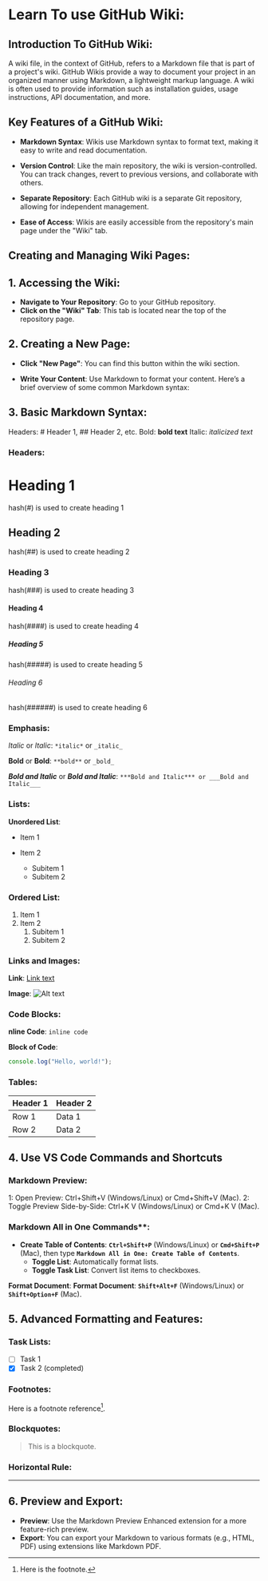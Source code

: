 # Learn To use GitHub Wiki:

## Introduction To GitHub Wiki:

A wiki file, in the context of GitHub, refers to a Markdown file that is part of a project's wiki. GitHub Wikis provide a way to document your project in an organized manner using Markdown, a lightweight markup language. A wiki is often used to provide information such as installation guides, usage instructions, API documentation, and more.

## Key Features of a GitHub Wiki:

- **Markdown Syntax**: Wikis use Markdown syntax to format text, making it easy to write and read documentation.

- **Version Control**: Like the main repository, the wiki is version-controlled. You can track changes, revert to previous versions, and collaborate with others.

- **Separate Repository**: Each GitHub wiki is a separate Git repository, allowing for independent management.

- **Ease of Access**: Wikis are easily accessible from the repository's main page under the "Wiki" tab.

## Creating and Managing Wiki Pages:

## 1. Accessing the Wiki:

- **Navigate to Your Repository**: Go to your GitHub repository.
- **Click on the "Wiki" Tab**: This tab is located near the top of the repository page.

## 2. Creating a New Page:

- **Click "New Page"**: You can find this button within the wiki section.

- **Write Your Content**: Use Markdown to format your content. Here’s a brief overview of some common Markdown syntax:

## 3. Basic Markdown Syntax:

Headers: # Header 1, ## Header 2, etc.
Bold: **bold text**
Italic: _italicized text_

### Headers:

# Heading 1

hash(#) is used to create heading 1

## Heading 2

hash(##) is used to create heading 2

### Heading 3

hash(###) is used to create heading 3

#### Heading 4

hash(####) is used to create heading 4

##### Heading 5

hash(#####) is used to create heading 5

###### Heading 6

hash(######) is used to create heading 6

### Emphasis:

_Italic_ or _Italic_: `*italic*` or `_italic_`

**Bold** or **Bold**: `**bold**` or `_bold_`

**_Bold and Italic_** or **_Bold and Italic_**: `***Bold and Italic*** or ___Bold and Italic___`

### Lists:

**Unordered List**:

- Item 1
- Item 2

  - Subitem 1
  - Subitem 2

### Ordered List:

1. Item 1
2. Item 2
   1. Subitem 1
   2. Subitem 2

### Links and Images:

**Link**:
[Link text](http://example.com)

**Image**:
![Alt text](http://example.com/image.jpg)

### Code Blocks:

**nline Code**:
`inline code`

**Block of Code**:

```javascript
console.log("Hello, world!");
```

### Tables:

| Header 1 | Header 2 |
| -------- | -------- |
| Row 1    | Data 1   |
| Row 2    | Data 2   |

## 4. Use VS Code Commands and Shortcuts

### Markdown Preview:

1: Open Preview: Ctrl+Shift+V (Windows/Linux) or Cmd+Shift+V (Mac).
2: Toggle Preview Side-by-Side: Ctrl+K V (Windows/Linux) or Cmd+K V (Mac).

### Markdown All in One Commands\*\*:

- **Create Table of Contents**: **`Ctrl+Shift+P`** (Windows/Linux) or **`Cmd+Shift+P`** (Mac), then type **`Markdown All in One: Create Table of Contents`**.
  - **Toggle List**: Automatically format lists.
  - **Toggle Task List**: Convert list items to checkboxes.

**Format Document**:
**Format Document**: **`Shift+Alt+F`** (Windows/Linux) or **`Shift+Option+F`** (Mac).

## 5. Advanced Formatting and Features:

### Task Lists:

- [ ] Task 1
- [x] Task 2 (completed)

### Footnotes:

Here is a footnote reference[^1].

[^1]: Here is the footnote.

### Blockquotes:

> This is a blockquote.

### Horizontal Rule:

---

## 6. Preview and Export:

- **Preview**: Use the Markdown Preview Enhanced extension for a more feature-rich preview.
- **Export**: You can export your Markdown to various formats (e.g., HTML, PDF) using extensions like Markdown PDF.
